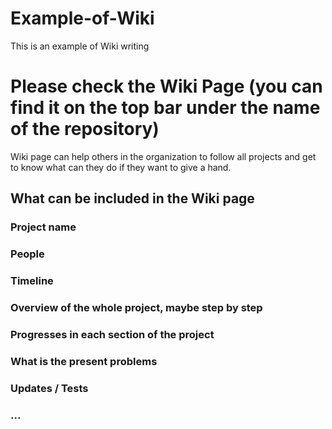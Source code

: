 # Example-of-Wiki
This is an example of Wiki writing

# Please check the Wiki Page (you can find it on the top bar under the name of the repository)

Wiki page can help others in the organization to follow all projects and get to know what can they do if they want to give a hand.

## What can be included in the Wiki page

### Project name

### People

### Timeline

### Overview of the whole project, maybe step by step

### Progresses in each section of the project

### What is the present problems

### Updates / Tests

### ...
